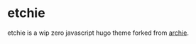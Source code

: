 # etchie
etchie is a wip zero javascript hugo theme forked from [archie](https://github.com/athul/archie).
